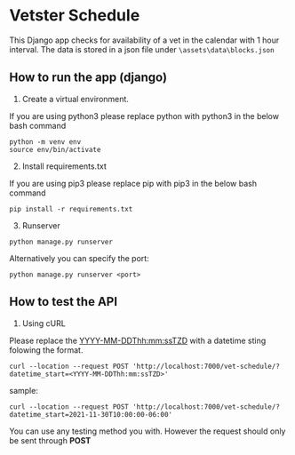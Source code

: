 # Vetster Schedule

This Django app checks for availability of a vet in the calendar with 1 hour interval. The data is stored in a json file under ```\assets\data\blocks.json```


## How to run the app (django)  


1. Create a virtual environment.

If you are using python3 please replace python with python3 in the below bash command 

```shell
python -m venv env
source env/bin/activate
```

2. Install requirements.txt  

If you are using pip3 please replace pip with pip3 in the below bash command 

```shell
pip install -r requirements.txt
```

3. Runserver

```shell
python manage.py runserver
```
Alternatively you can specify the port:

```shell
python manage.py runserver <port>
```
 
## How to test the API

1. Using cURL

Please replace the <YYYY-MM-DDThh:mm:ssTZD> with a datetime sting folowing the format.
```shell
curl --location --request POST 'http://localhost:7000/vet-schedule/?datetime_start=<YYYY-MM-DDThh:mm:ssTZD>'
```
sample:
```shell
curl --location --request POST 'http://localhost:7000/vet-schedule/?datetime_start=2021-11-30T10:00:00-06:00'
```


You can use any testing method you with. However the request should only be sent through **POST**

